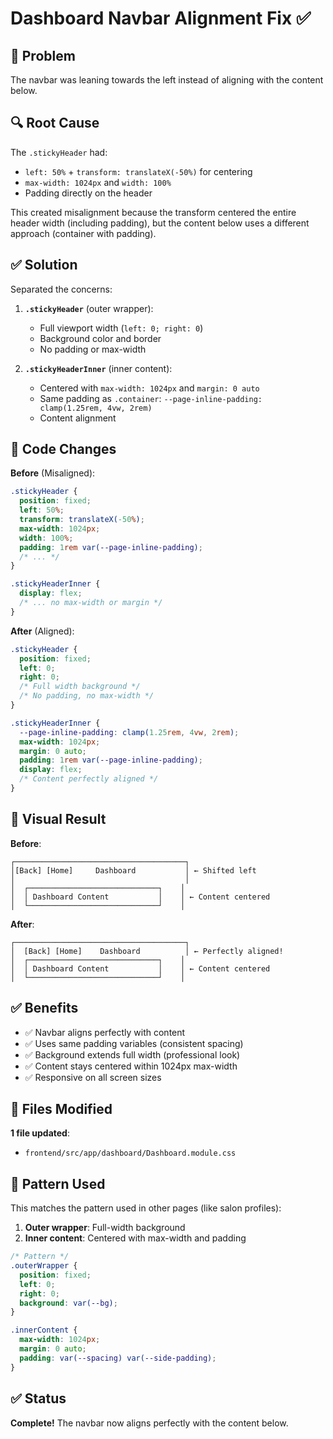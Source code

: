 # Dashboard Navbar Alignment Fix ✅

## 🎯 Problem

The navbar was leaning towards the left instead of aligning with the content below.

## 🔍 Root Cause

The `.stickyHeader` had:
- `left: 50%` + `transform: translateX(-50%)` for centering
- `max-width: 1024px` and `width: 100%`
- Padding directly on the header

This created misalignment because the transform centered the entire header width (including padding), but the content below uses a different approach (container with padding).

## ✅ Solution

Separated the concerns:

1. **`.stickyHeader`** (outer wrapper):
   - Full viewport width (`left: 0; right: 0`)
   - Background color and border
   - No padding or max-width

2. **`.stickyHeaderInner`** (inner content):
   - Centered with `max-width: 1024px` and `margin: 0 auto`
   - Same padding as `.container`: `--page-inline-padding: clamp(1.25rem, 4vw, 2rem)`
   - Content alignment

## 📝 Code Changes

**Before** (Misaligned):
```css
.stickyHeader {
  position: fixed;
  left: 50%;
  transform: translateX(-50%);
  max-width: 1024px;
  width: 100%;
  padding: 1rem var(--page-inline-padding);
  /* ... */
}

.stickyHeaderInner {
  display: flex;
  /* ... no max-width or margin */
}
```

**After** (Aligned):
```css
.stickyHeader {
  position: fixed;
  left: 0;
  right: 0;
  /* Full width background */
  /* No padding, no max-width */
}

.stickyHeaderInner {
  --page-inline-padding: clamp(1.25rem, 4vw, 2rem);
  max-width: 1024px;
  margin: 0 auto;
  padding: 1rem var(--page-inline-padding);
  display: flex;
  /* Content perfectly aligned */
}
```

## 🎨 Visual Result

**Before**:
```
┌──────────────────────────────────────┐
│[Back] [Home]     Dashboard           │ ← Shifted left
│                                      │
│  ┌─────────────────────────────┐    │
│  │ Dashboard Content           │    │ ← Content centered
│  └─────────────────────────────┘    │
```

**After**:
```
┌──────────────────────────────────────┐
│  [Back] [Home]    Dashboard          │ ← Perfectly aligned!
│  ┌─────────────────────────────┐    │
│  │ Dashboard Content           │    │ ← Content centered
│  └─────────────────────────────┘    │
```

## ✅ Benefits

- ✅ Navbar aligns perfectly with content
- ✅ Uses same padding variables (consistent spacing)
- ✅ Background extends full width (professional look)
- ✅ Content stays centered within 1024px max-width
- ✅ Responsive on all screen sizes

## 📂 Files Modified

**1 file updated**:
- `frontend/src/app/dashboard/Dashboard.module.css`

## 🎯 Pattern Used

This matches the pattern used in other pages (like salon profiles):

1. **Outer wrapper**: Full-width background
2. **Inner content**: Centered with max-width and padding

```css
/* Pattern */
.outerWrapper {
  position: fixed;
  left: 0;
  right: 0;
  background: var(--bg);
}

.innerContent {
  max-width: 1024px;
  margin: 0 auto;
  padding: var(--spacing) var(--side-padding);
}
```

## ✅ Status

**Complete!** The navbar now aligns perfectly with the content below.
